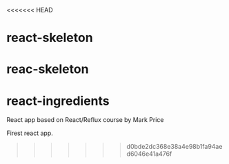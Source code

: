 <<<<<<< HEAD
# react-skeleton

reac-skeleton
=======
# react-ingredients
React app based on React/Reflux course by Mark Price

Firest react app.
>>>>>>> d0bde2dc368e38a4e98b1fa94aed6046e41a476f
